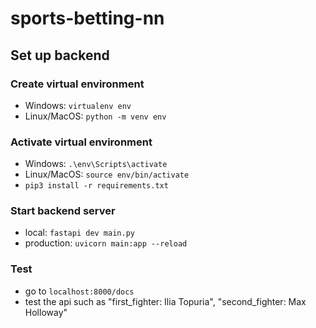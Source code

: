 # sports-betting-nn

## Set up backend

### Create virtual environment
- Windows: ```virtualenv env```
- Linux/MacOS: ```python -m venv env```

### Activate virtual environment
- Windows: ```.\env\Scripts\activate```
- Linux/MacOS: ```source env/bin/activate```
- ```pip3 install -r requirements.txt```

### Start backend server
- local: ```fastapi dev main.py```
- production:  ```uvicorn main:app --reload```

### Test
- go to ```localhost:8000/docs```
- test the api such as "first_fighter: Ilia Topuria", "second_fighter: Max Holloway"